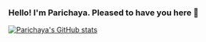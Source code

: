 ### Hello! I'm Parichaya. Pleased to have you here 👋


[![Parichaya's GitHub stats](https://github-readme-stats.vercel.app/api?username=parichayawalia&count_private=true)](https://github.com/parichayawalia/github-readme-stats)



<!--
**parichayawalia/parichayawalia** is a ✨ _special_ ✨ repository because its `README.md` (this file) appears on your GitHub profile.

Here are some ideas to get you started:

- 🔭 I’m currently working on ...
- 🌱 I’m currently learning ...
- 👯 I’m looking to collaborate on ...
- 🤔 I’m looking for help with ...
- 💬 Ask me about ...
- 📫 How to reach me: ...
- 😄 Pronouns: ...
- ⚡ Fun fact: ...
-->
